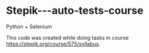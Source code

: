 # Stepik---auto-tests-course
Python + Selenium

This code was created while doing tasks in course https://stepik.org/course/575/syllabus.
